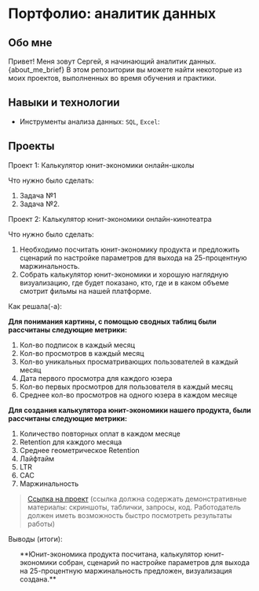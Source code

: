 # Портфолио: аналитик данных

## Обо мне 
Привет! Меня зовут Сергей, я начинающий аналитик данных. {about_me_brief} В этом репозитории вы можете найти некоторые из моих проектов, выполненных во время обучения и практики.
<br>
## Навыки и технологии
- Инструменты анализа данных: ``SQL``, ``Excel``: 

## Проекты
<p> Проект 1: Калькулятор юнит-экономики онлайн-школы</p>
<p>Что нужно было сделать:<p>
<ol>
  <li>Задача №1</li>
  <li>Задача №2.</li>
</ol>

<p> Проект 2: Калькулятор юнит-экономики онлайн-кинотеатра</p>
<p>Что нужно было сделать:<p>
<ol>
  <li>Необходимо посчитать юнит-экономику продукта и предложить сценарий по настройке параметров для выхода на 25-процентную маржинальность.</li>
  <li>Собрать калькулятор юнит-экономики и хорошую наглядную визуализацию, где будет показано, кто, где и в каком объеме смотрит фильмы на нашей платформе.</li>
</ol>

<p>Как решала(-а): 
 
**Для понимания картины, с помощью сводных таблиц были рассчитаны следующие метрики:**

1. Кол-во подписок в каждый месяц       
2. Кол-во просмотров в каждый месяц  
3. Кол-во уникальных просматривающих пользователей в каждый месяц
4. Дата первого просмотра для каждого юзера
5. Кол-во первых просмотров для пользователя в каждый месяц
6. Среднее кол-во просмотров на одного юзера в каждом месяце

  **Для создания калькулятора юнит-экономики нашего продукта, были рассчитаны следующие метрики:**

1. Количество повторных оплат в каждом месяце
2. Retention для каждого месяца
3. Среднее геометрическое Retention    
4. Лайфтайм       
5. LTR 
6. CAC    
7. Маржинальность
<p>

> <a href="https://drive.google.com/drive/folders/11HcEeqniyrCMjuwHZ0GLysX0A2SEv-_x">Ссылка на проект</a>
 (ссылка должна содержать демонстративные материалы: скриншоты, таблички, запросы, код. Работодатель должен иметь возможность быстро посмотреть результаты работы)
 
<p>Выводы (итоги):<p>
<ol> **Юнит-экономика продукта посчитана, калькулятор юнит-экономики собран, сценарий по настройке параметров для выхода на 25-процентную маржинальность предложен, визуализация создана.**
 
</ol>
<br> 
